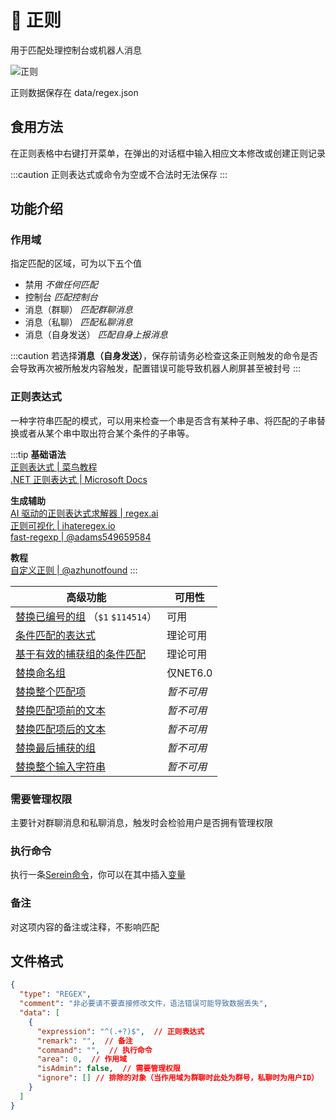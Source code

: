 
# 📜 正则

用于匹配处理控制台或机器人消息

![正则](/img/regex.png)

正则数据保存在 data/regex.json

## 食用方法

在正则表格中右键打开菜单，在弹出的对话框中输入相应文本修改或创建正则记录
  
:::caution
正则表达式或命令为空或不合法时无法保存
:::

## 功能介绍

### 作用域

指定匹配的区域，可为以下五个值

- 禁用 *不做任何匹配*
- 控制台 *匹配控制台*
- 消息（群聊） *匹配群聊消息*
- 消息（私聊） *匹配私聊消息*
- 消息（自身发送） *匹配自身上报消息*

:::caution
若选择**消息（自身发送）**，保存前请务必检查这条正则触发的命令是否会导致再次被所触发内容触发，配置错误可能导致机器人刷屏甚至被封号
:::

### 正则表达式

一种字符串匹配的模式，可以用来检查一个串是否含有某种子串、将匹配的子串替换或者从某个串中取出符合某个条件的子串等。

:::tip
**基础语法**  
[正则表达式 | 菜鸟教程](https://www.runoob.com/regexp/regexp-tutorial.html)  
[.NET 正则表达式 | Microsoft Docs](https://learn.microsoft.com/zh-cn/dotnet/standard/base-types/regular-expressions)

**生成辅助**  
[AI 驱动的正则表达式求解器 | regex.ai](https://regex.ai/)  
[正则可视化 | ihateregex.io](https://ihateregex.io/playground)  
[fast-regexp | @adams549659584](https://adams549659584.github.io/fast-regexp/)  

**教程**  
[自定义正则 | @azhunotfound](../tutorial/customRegex)
:::

| 高级功能                                                                                                                                                                                      | 可用性     |
| --------------------------------------------------------------------------------------------------------------------------------------------------------------------------------------------- | ---------- |
| [替换已编号的组](https://learn.microsoft.com/zh-cn/dotnet/standard/base-types/substitutions-in-regular-expressions#substituting-a-numbered-group) （`$1` `$114514`）                          | 可用       |
| [条件匹配的表达式](https://learn.microsoft.com/zh-cn/dotnet/standard/base-types/alternation-constructs-in-regular-expressions#conditional-matching-with-an-expression)                        | 理论可用   |
| [基于有效的捕获组的条件匹配](https://learn.microsoft.com/zh-cn/dotnet/standard/base-types/alternation-constructs-in-regular-expressions#conditional-matching-based-on-a-valid-captured-group) | 理论可用   |
| [替换命名组](https://learn.microsoft.com/zh-cn/dotnet/standard/base-types/substitutions-in-regular-expressions#substituting-a-named-group)                                                    | 仅NET6.0   |
| [替换整个匹配项](https://learn.microsoft.com/zh-cn/dotnet/standard/base-types/substitutions-in-regular-expressions#substituting-the-entire-match)                                             | *暂不可用* |
| [替换匹配项前的文本](https://learn.microsoft.com/zh-cn/dotnet/standard/base-types/substitutions-in-regular-expressions#substituting-the-entire-match)                                         | *暂不可用* |
| [替换匹配项后的文本](https://learn.microsoft.com/zh-cn/dotnet/standard/base-types/substitutions-in-regular-expressions#substituting-the-text-after-the-match)                                 | *暂不可用* |
| [替换最后捕获的组](https://learn.microsoft.com/zh-cn/dotnet/standard/base-types/substitutions-in-regular-expressions#substituting-the-last-captured-group)                                    | *暂不可用* |
| [替换整个输入字符串](https://learn.microsoft.com/zh-cn/dotnet/standard/base-types/substitutions-in-regular-expressions#substituting-the-entire-input-string)                                  | *暂不可用* |

### 需要管理权限

主要针对群聊消息和私聊消息，触发时会检验用户是否拥有管理权限

### 执行命令

执行一条[Serein命令](command)，你可以在其中插入[变量](variables)

### 备注

对这项内容的备注或注释，不影响匹配

## 文件格式

```json title="data/regex.json"
{
  "type": "REGEX",
  "comment": "非必要请不要直接修改文件，语法错误可能导致数据丢失",
  "data": [
    {
      "expression": "^(.+?)$",  // 正则表达式
      "remark": "",  // 备注
      "command": "",  // 执行命令
      "area": 0,  // 作用域
      "isAdmin": false,  // 需要管理权限
      "ignore": [] // 排除的对象（当作用域为群聊时此处为群号，私聊时为用户ID）
    }
  ]
}
```
